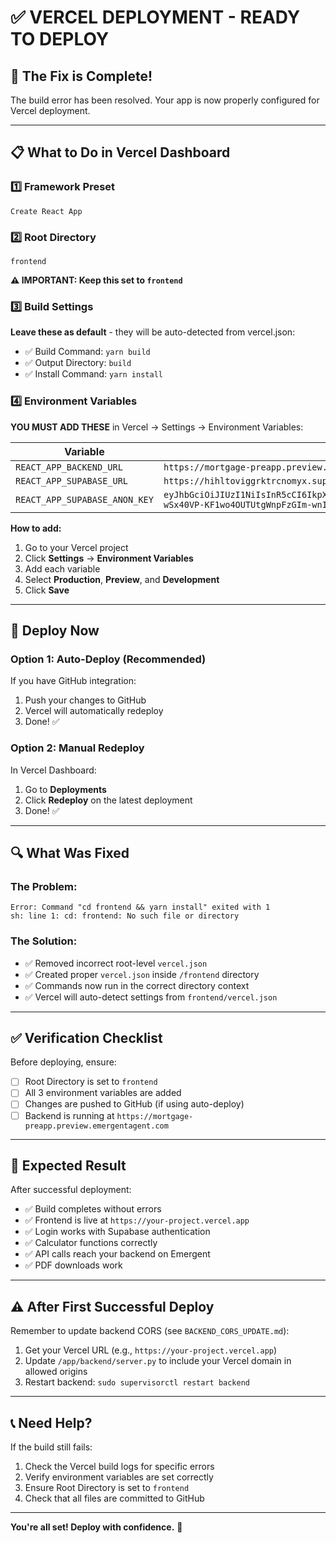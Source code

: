 # ✅ VERCEL DEPLOYMENT - READY TO DEPLOY

## 🎯 The Fix is Complete!

The build error has been resolved. Your app is now properly configured for Vercel deployment.

---

## 📋 What to Do in Vercel Dashboard

### 1️⃣ Framework Preset
```
Create React App
```

### 2️⃣ Root Directory
```
frontend
```
**⚠️ IMPORTANT: Keep this set to `frontend`**

### 3️⃣ Build Settings
**Leave these as default** - they will be auto-detected from vercel.json:
- ✅ Build Command: `yarn build`
- ✅ Output Directory: `build`  
- ✅ Install Command: `yarn install`

### 4️⃣ Environment Variables
**YOU MUST ADD THESE** in Vercel → Settings → Environment Variables:

| Variable | Value |
|----------|-------|
| `REACT_APP_BACKEND_URL` | `https://mortgage-preapp.preview.emergentagent.com` |
| `REACT_APP_SUPABASE_URL` | `https://hihltoviggrktrcnomyx.supabase.co` |
| `REACT_APP_SUPABASE_ANON_KEY` | `eyJhbGciOiJIUzI1NiIsInR5cCI6IkpXVCJ9.eyJpc3MiOiJzdXBhYmFzZSIsInJlZiI6ImhpaGx0b3ZpZ2dya3RyY25vbXl4Iiwicm9sZSI6ImFub24iLCJpYXQiOjE3NjEyMzEzMjEsImV4cCI6MjA3NjgwNzMyMX0.TGp6jcOEK1-wSx40VP-KF1wo4OUTUtgWnpFzGIm-wnI` |

**How to add:**
1. Go to your Vercel project
2. Click **Settings** → **Environment Variables**
3. Add each variable
4. Select **Production**, **Preview**, and **Development**
5. Click **Save**

---

## 🚀 Deploy Now

### Option 1: Auto-Deploy (Recommended)
If you have GitHub integration:
1. Push your changes to GitHub
2. Vercel will automatically redeploy
3. Done! ✅

### Option 2: Manual Redeploy
In Vercel Dashboard:
1. Go to **Deployments**
2. Click **Redeploy** on the latest deployment
3. Done! ✅

---

## 🔍 What Was Fixed

### The Problem:
```
Error: Command "cd frontend && yarn install" exited with 1
sh: line 1: cd: frontend: No such file or directory
```

### The Solution:
- ✅ Removed incorrect root-level `vercel.json`
- ✅ Created proper `vercel.json` inside `/frontend` directory
- ✅ Commands now run in the correct directory context
- ✅ Vercel will auto-detect settings from `frontend/vercel.json`

---

## ✅ Verification Checklist

Before deploying, ensure:
- [ ] Root Directory is set to `frontend`
- [ ] All 3 environment variables are added
- [ ] Changes are pushed to GitHub (if using auto-deploy)
- [ ] Backend is running at `https://mortgage-preapp.preview.emergentagent.com`

---

## 🎉 Expected Result

After successful deployment:
- ✅ Build completes without errors
- ✅ Frontend is live at `https://your-project.vercel.app`
- ✅ Login works with Supabase authentication
- ✅ Calculator functions correctly
- ✅ API calls reach your backend on Emergent
- ✅ PDF downloads work

---

## ⚠️ After First Successful Deploy

Remember to update backend CORS (see `BACKEND_CORS_UPDATE.md`):
1. Get your Vercel URL (e.g., `https://your-project.vercel.app`)
2. Update `/app/backend/server.py` to include your Vercel domain in allowed origins
3. Restart backend: `sudo supervisorctl restart backend`

---

## 📞 Need Help?

If the build still fails:
1. Check the Vercel build logs for specific errors
2. Verify environment variables are set correctly
3. Ensure Root Directory is set to `frontend`
4. Check that all files are committed to GitHub

---

**You're all set! Deploy with confidence.** 🚀
